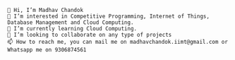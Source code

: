     👋 Hi, I’m Madhav Chandok
    👀 I’m interested in Competitive Programming, Internet of Things, Database Management and Cloud Computing.
    🌱 I’m currently learning Cloud Computing.
    💞️ I’m looking to collaborate on any type of projects
    📫 How to reach me, you can mail me on madhavchandok.iimt@gmail.com or Whatsapp me on 9306874561
